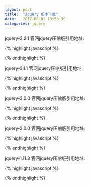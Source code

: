 ```yaml
---  
layout: post  
title:  "Jquery 版本下载"  
date:   2017-06-01 13:50:39  
categories: jquery  
---  
```

jquery-3.2.1
官网jquery压缩版引用地址:

{% highlight javascript %}
 <script src="https://code.jquery.com/jquery-3.2.1.min.js"></script>
{% endhighlight %}


jquery-3.1.1
官网jquery压缩版引用地址:

{% highlight javascript %}
<script src="https://code.jquery.com/jquery-3.1.1.min.js"></script>
{% endhighlight %}


jquery-3.0.0
官网jquery压缩版引用地址:

{% highlight javascript %}
<script src="https://code.jquery.com/jquery-3.0.0.min.js"></script>
{% endhighlight %}


jquery-2.0.0
官网jquery压缩版引用地址:

{% highlight javascript %}
<script src="http://libs.baidu.com/jquery/2.0.0/jquery.min.js"></script>
{% endhighlight %}


jquery-1.11.3
官网jquery压缩版引用地址:

{% highlight javascript %}
<script src="http://libs.baidu.com/jquery/1.11.3/jquery.min.js"></script>
{% endhighlight %}


